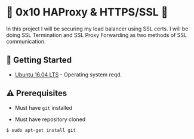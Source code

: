 # :shell: 0x10 HAProxy & HTTPS/SSL :shell:

In this project I will be securing my load balancer using SSL certs. I will be doing SSL Termination and SSL Proxy Forwarding as two methods of SSL communication.

## :running: Getting Started

* [Ubuntu 16.04 LTS](http://releases.ubuntu.com/16.04/) - Operating system reqd.

## :warning: Prerequisites

* Must have `git` installed

* Must have repository cloned


```
$ sudo apt-get install git


